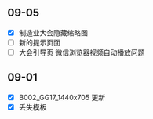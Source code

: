 ## 09-05

- [x] 制造业大会隐藏缩略图
- [ ] 新的提示页面
- [ ] 大会引导页 微信浏览器视频自动播放问题
## 09-01

- [x] B002_GG17_1440x705 更新
- [x] 丢失模板